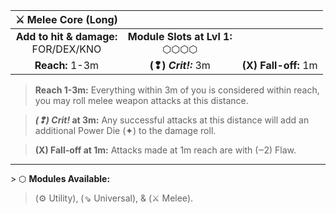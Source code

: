 
|           ⚔ Melee Core (Long)           |                                    |                      |
| :-------------------------------------: | :--------------------------------: | :------------------: |
| **Add to hit & damage:**<br>FOR/DEX/KNO | **Module Slots at Lvl 1:**<br>⬡⬡⬡⬡ |                      |
|             **Reach:** 1-3m             |        **(❢) *Crit!:*** 3m         | **(X) Fall-off:** 1m |

>**Reach 1-3m:** Everything within 3m of you is considered within reach, you may roll melee weapon attacks at this distance.  

>***(❢) Crit!* at 3m:** Any successful attacks at this distance will add an additional Power Die (✦) to the damage roll.

>**(X) Fall-off at 1m:** Attacks made at 1m reach are with (‒2) Flaw.

---

\> ⬡ **Modules Available:**  
>(⚙ Utility), (⇘ Universal), & (⚔ Melee).
